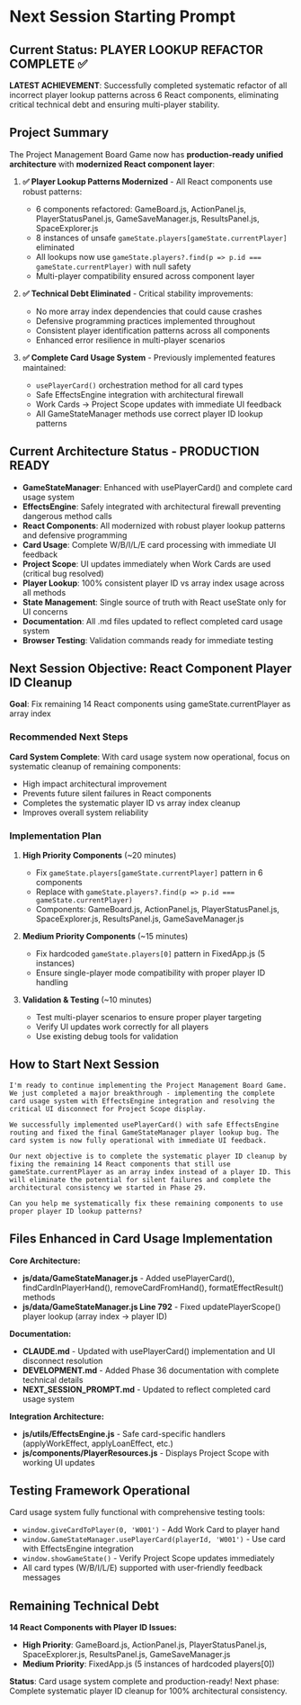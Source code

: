 # Next Session Starting Prompt

## Current Status: PLAYER LOOKUP REFACTOR COMPLETE ✅

**LATEST ACHIEVEMENT**: Successfully completed systematic refactor of all incorrect player lookup patterns across 6 React components, eliminating critical technical debt and ensuring multi-player stability.

## Project Summary

The Project Management Board Game now has **production-ready unified architecture** with **modernized React component layer**:

1. **✅ Player Lookup Patterns Modernized** - All React components use robust patterns:
   - 6 components refactored: GameBoard.js, ActionPanel.js, PlayerStatusPanel.js, GameSaveManager.js, ResultsPanel.js, SpaceExplorer.js
   - 8 instances of unsafe `gameState.players[gameState.currentPlayer]` eliminated
   - All lookups now use `gameState.players?.find(p => p.id === gameState.currentPlayer)` with null safety
   - Multi-player compatibility ensured across component layer

2. **✅ Technical Debt Eliminated** - Critical stability improvements:
   - No more array index dependencies that could cause crashes
   - Defensive programming practices implemented throughout
   - Consistent player identification patterns across all components
   - Enhanced error resilience in multi-player scenarios

3. **✅ Complete Card Usage System** - Previously implemented features maintained:
   - `usePlayerCard()` orchestration method for all card types
   - Safe EffectsEngine integration with architectural firewall
   - Work Cards → Project Scope updates with immediate UI feedback
   - All GameStateManager methods use correct player ID lookup patterns

## Current Architecture Status - PRODUCTION READY

- **GameStateManager**: Enhanced with usePlayerCard() and complete card usage system
- **EffectsEngine**: Safely integrated with architectural firewall preventing dangerous method calls
- **React Components**: All modernized with robust player lookup patterns and defensive programming
- **Card Usage**: Complete W/B/I/L/E card processing with immediate UI feedback
- **Project Scope**: UI updates immediately when Work Cards are used (critical bug resolved)
- **Player Lookup**: 100% consistent player ID vs array index usage across all methods
- **State Management**: Single source of truth with React useState only for UI concerns
- **Documentation**: All .md files updated to reflect completed card usage system
- **Browser Testing**: Validation commands ready for immediate testing

## Next Session Objective: React Component Player ID Cleanup

**Goal**: Fix remaining 14 React components using gameState.currentPlayer as array index

### Recommended Next Steps

**Card System Complete**: With card usage system now operational, focus on systematic cleanup of remaining components:
- High impact architectural improvement
- Prevents future silent failures in React components
- Completes the systematic player ID vs array index cleanup
- Improves overall system reliability

### Implementation Plan

1. **High Priority Components** (~20 minutes)
   - Fix `gameState.players[gameState.currentPlayer]` pattern in 6 components
   - Replace with `gameState.players?.find(p => p.id === gameState.currentPlayer)`
   - Components: GameBoard.js, ActionPanel.js, PlayerStatusPanel.js, SpaceExplorer.js, ResultsPanel.js, GameSaveManager.js

2. **Medium Priority Components** (~15 minutes)
   - Fix hardcoded `gameState.players[0]` pattern in FixedApp.js (5 instances)
   - Ensure single-player mode compatibility with proper player ID handling

3. **Validation & Testing** (~10 minutes)
   - Test multi-player scenarios to ensure proper player targeting
   - Verify UI updates work correctly for all players
   - Use existing debug tools for validation

## How to Start Next Session

```
I'm ready to continue implementing the Project Management Board Game. We just completed a major breakthrough - implementing the complete card usage system with EffectsEngine integration and resolving the critical UI disconnect for Project Scope display.

We successfully implemented usePlayerCard() with safe EffectsEngine routing and fixed the final GameStateManager player lookup bug. The card system is now fully operational with immediate UI feedback.

Our next objective is to complete the systematic player ID cleanup by fixing the remaining 14 React components that still use gameState.currentPlayer as an array index instead of a player ID. This will eliminate the potential for silent failures and complete the architectural consistency we started in Phase 29.

Can you help me systematically fix these remaining components to use proper player ID lookup patterns?
```

## Files Enhanced in Card Usage Implementation

**Core Architecture:**
- **js/data/GameStateManager.js** - Added usePlayerCard(), findCardInPlayerHand(), removeCardFromHand(), formatEffectResult() methods
- **js/data/GameStateManager.js Line 792** - Fixed updatePlayerScope() player lookup (array index → player ID)

**Documentation:**
- **CLAUDE.md** - Updated with usePlayerCard() implementation and UI disconnect resolution
- **DEVELOPMENT.md** - Added Phase 36 documentation with complete technical details
- **NEXT_SESSION_PROMPT.md** - Updated to reflect completed card usage system

**Integration Architecture:**
- **js/utils/EffectsEngine.js** - Safe card-specific handlers (applyWorkEffect, applyLoanEffect, etc.)
- **js/components/PlayerResources.js** - Displays Project Scope with working UI updates

## Testing Framework Operational

Card usage system fully functional with comprehensive testing tools:
- `window.giveCardToPlayer(0, 'W001')` - Add Work Card to player hand
- `window.GameStateManager.usePlayerCard(playerId, 'W001')` - Use card with EffectsEngine integration
- `window.showGameState()` - Verify Project Scope updates immediately
- All card types (W/B/I/L/E) supported with user-friendly feedback messages

## Remaining Technical Debt

**14 React Components with Player ID Issues:**
- **High Priority**: GameBoard.js, ActionPanel.js, PlayerStatusPanel.js, SpaceExplorer.js, ResultsPanel.js, GameSaveManager.js
- **Medium Priority**: FixedApp.js (5 instances of hardcoded players[0])

**Status**: Card usage system complete and production-ready! Next phase: Complete systematic player ID cleanup for 100% architectural consistency.